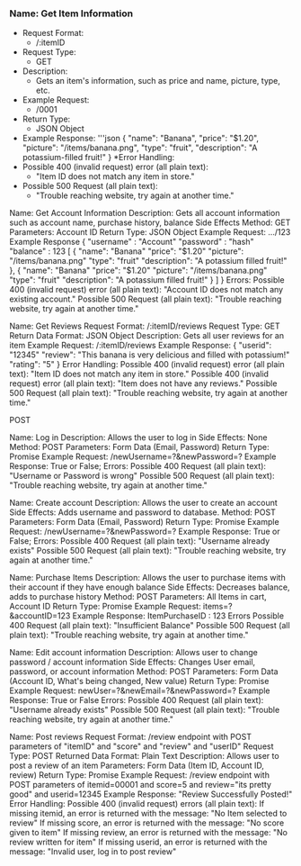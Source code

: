 ### Name: Get Item Information
* Request Format:
  * /:itemID
* Request Type: 
  * GET
* Description: 
  * Gets an item's information, such as price and name, picture, type, etc.
* Example Request:
  * /0001
* Return Type: 
  * JSON Object
* Example Response:
'''json
{
  "name": "Banana",
  "price": "$1.20",
  "picture": "/items/banana.png",
  "type": "fruit",
  "description": "A potassium-filled fruit!"
}
*Error Handling:
* Possible 400 (invalid request) error (all plain text):
  * "Item ID does not match any item in store."
* Possible 500 Request (all plain text):
  * "Trouble reaching website, try again at another time."

Name: Get Account Information
Description: Gets all account information such as account name, purchase history, balance
Side Effects
Method: GET
Parameters: Account ID
Return Type: JSON Object
Example Request: .../123 
Example Response
{
  "username" : "Account"
  "password" : "hash"
  "balance" : 123
  [
    {
      "name": "Banana"
      "price": "$1.20"
      "picture": "/items/banana.png"
      "type": "fruit"
      "description": "A potassium filled fruit!"
    },
    {
      "name": "Banana"
      "price": "$1.20"
      "picture": "/items/banana.png"
      "type": "fruit"
      "description": "A potassium filled fruit!"
    }
  ]
}
Errors: 
  Possible 400 (invalid request) error (all plain text):
    "Account ID does not match any existing account."
  Possible 500 Request (all plain text):
    "Trouble reaching website, try again at another time."

Name: Get Reviews
Request Format: /:itemID/reviews
Request Type: GET
Return Data Format: JSON Object
Description: Gets all user reviews for an item
Example Request: /:itemID/reviews
Example Response:
{
  "userid": "12345"
  "review": "This banana is very delicious and filled with potassium!"
  "rating": "5"
}
Error Handling:
Possible 400 (invalid request) error (all plain text):
  "Item ID does not match any item in store."
Possible 400 (invalid request) error (all plain text):
  "Item does not have any reviews."
Possible 500 Request (all plain text):
  "Trouble reaching website, try again at another time."


POST

Name: Log in 
Description: Allows the user to log in 
Side Effects: None
Method: POST
Parameters: Form Data (Email, Password)
Return Type: Promise
Example Request: /newUsername=?&newPassword=?
Example Response: True or False;
Errors:
Possible 400 Request (all plain text):
  "Username or Password is wrong"
Possible 500 Request (all plain text):
  "Trouble reaching website, try again at another time."

Name: Create account
Description: Allows the user to create an account
Side Effects: Adds username and password to database.
Method: POST
Parameters: Form Data (Email, Password)
Return Type: Promise
Example Request: /newUsername=?&newPassword=?
Example Response: True or False;
Errors:
Possible 400 Request (all plain text):
  "Username already exists"
Possible 500 Request (all plain text):
  "Trouble reaching website, try again at another time."



Name: Purchase Items
Description: Allows the user to purchase items with their account if they have enough balance
Side Effects: Decreases balance, adds to purchase history
Method: POST
Parameters: All Items in cart, Account ID
Return Type: Promise
Example Request: items=?&accountID=123
Example Response: ItemPurchaseID : 123
Errors
Possible 400 Request (all plain text):
  "Insufficient Balance"
Possible 500 Request (all plain text):
  "Trouble reaching website, try again at another time."


Name: Edit account information
Description: Allows user to change password / account information
Side Effects: Changes User email, password, or account information
Method: POST
Parameters: Form Data (Account ID, What's being changed, New value)
Return Type: Promise
Example Request: newUser=?&newEmail=?&newPassword=?
Example Response: True or False
Errors:
Possible 400 Request (all plain text):
  "Username already exists"
Possible 500 Request (all plain text):
  "Trouble reaching website, try again at another time."


Name: Post reviews
Request Format: /review endpoint with POST parameters of "itemID" and "score" and "review" and "userID"
Request Type: POST
Returned Data Format: Plain Text
Description: Allows user to post a review of an item
Parameters: Form Data (Item ID, Account ID, review)
Return Type: Promise
Example Request: /review endpoint with POST parameters of itemid=00001 and score=5 and review="its pretty good" and userid=12345
Example Response: "Review Successfully Posted!"
Error Handling:
Possible 400 (invalid request) errors (all plain text):
  If missing itemid, an error is returned with the message: "No Item selected to review"
  If missing score, an error is returned with the message: "No score given to item"
  If missing review, an error is returned with the message: "No review written for item"
  If missing userid, an error is returned with the message: "Invalid user, log in to post review"

